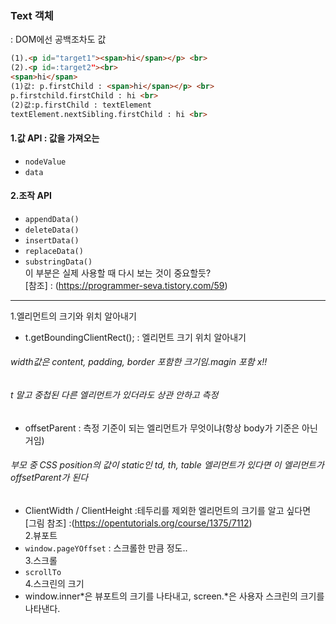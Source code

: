 ### Text 객체
: DOM에선 공백조차도 값
```html
(1).<p id="target1"><span>hi</span></p> <br>
(2).<p id=:target2"><br>
<span>hi</span>
(1)값: p.firstChild : <span>hi</span></p> <br>
p.firstchild.firstChild : hi <br>
(2)값:p.firstChild : textElement
textElement.nextSibling.firstChild : hi <br>
  ```

#### 1.값 API : 값을 가져오는
- `nodeValue`
- `data`
#### 2.조작 API
- `appendData()`
- `deleteData()`
- `insertData()`
- `replaceData()`
- `substringData()`
<br> 이 부분은 실제 사용할 때 다시 보는 것이 중요할듯? <br>
[참조] : (https://programmer-seva.tistory.com/59)

---
1.엘리먼트의 크기와 위치 알아내기 <br>
- t.getBoundingClientRect(); : 엘리먼트 크기 위치 알아내기 <br>
###### width값은 content, padding, border 포함한 크기임.magin 포함 x!!
###### t 말고 중첩된 다른 엘리먼트가 있더라도 상관 안하고 측정
- offsetParent : 측정 기준이 되는 엘리먼트가 무엇이냐(항상 body가 기준은 아닌거임)
###### 부모 중 CSS position의 값이 static인 td, th, table 엘리먼트가 있다면 이 엘리먼트가 offsetParent가 된다
- ClientWidth / ClientHeight :테두리를 제외한 엘리먼트의 크기를 알고 싶다면<br>
[그림 참조] :(https://opentutorials.org/course/1375/7112)<br>
2.뷰포트<br>
- `window.pageYOffset` : 스크롤한 만큼 정도..<br>
3.스크롤<br>
- `scrollTo`<br>
4.스크린의 크기<br>
- window.inner*은 뷰포트의 크기를 나타내고, screen.*은 사용자 스크린의 크기를 나타낸다.<br>
